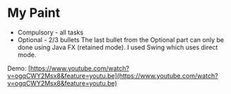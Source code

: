 # My Paint

 - Compulsory - all tasks
 - Optional - 2/3 bullets
 The last bullet from the Optional part can only be done using Java FX (retained mode). I used Swing which uses direct mode.
 
Demo: [https://www.youtube.com/watch?v=ogqCWY2Msx8&feature=youtu.be](https://www.youtube.com/watch?v=ogqCWY2Msx8&feature=youtu.be)
